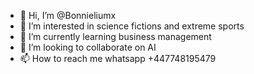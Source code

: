 - 👋 Hi, I’m @Bonnieliumx
- 👀 I’m interested in science fictions and extreme sports
- 🌱 I’m currently learning business management
- 💞️ I’m looking to collaborate on AI
- 📫 How to reach me whatsapp +447748195479

<!---
Bonnieliumx/Bonnieliumx is a ✨ special ✨ repository because its `README.md` (this file) appears on your GitHub profile.
You can click the Preview link to take a look at your changes.
--->
